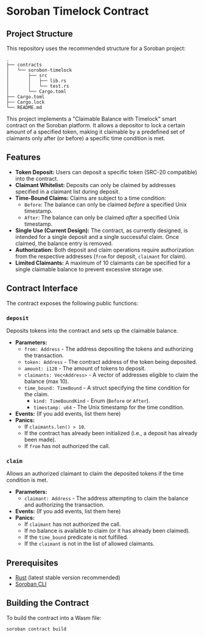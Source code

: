 # Soroban Timelock Contract

## Project Structure

This repository uses the recommended structure for a Soroban project:
```text
.
├── contracts
│   └── sorobon-timelock
│       ├── src
│       │   ├── lib.rs
│       │   └── test.rs
│       └── Cargo.toml
├── Cargo.toml
├── Cargo.lock
└── README.md
```


This project implements a "Claimable Balance with Timelock" smart contract on the Soroban platform. It allows a depositor to lock a certain amount of a specified token, making it claimable by a predefined set of claimants only after (or before) a specific time condition is met.

## Features

*   **Token Deposit:** Users can deposit a specific token (SRC-20 compatible) into the contract.
*   **Claimant Whitelist:** Deposits can only be claimed by addresses specified in a claimant list during deposit.
*   **Time-Bound Claims:** Claims are subject to a time condition:
    *   `Before`: The balance can only be claimed *before* a specified Unix timestamp.
    *   `After`: The balance can only be claimed *after* a specified Unix timestamp.
*   **Single Use (Current Design):** The contract, as currently designed, is intended for a single deposit and a single successful claim. Once claimed, the balance entry is removed.
*   **Authorization:** Both deposit and claim operations require authorization from the respective addresses (`from` for deposit, `claimant` for claim).
*   **Limited Claimants:** A maximum of 10 claimants can be specified for a single claimable balance to prevent excessive storage use.

## Contract Interface

The contract exposes the following public functions:

### `deposit`

Deposits tokens into the contract and sets up the claimable balance.

*   **Parameters:**
    *   `from: Address` - The address depositing the tokens and authorizing the transaction.
    *   `token: Address` - The contract address of the token being deposited.
    *   `amount: i128` - The amount of tokens to deposit.
    *   `claimants: Vec<Address>` - A vector of addresses eligible to claim the balance (max 10).
    *   `time_bound: TimeBound` - A struct specifying the time condition for the claim.
        *   `kind: TimeBoundKind` - Enum (`Before` or `After`).
        *   `timestamp: u64` - The Unix timestamp for the time condition.
*   **Events:** (If you add events, list them here)
*   **Panics:**
    *   If `claimants.len() > 10`.
    *   If the contract has already been initialized (i.e., a deposit has already been made).
    *   If `from` has not authorized the call.

### `claim`

Allows an authorized claimant to claim the deposited tokens if the time condition is met.

*   **Parameters:**
    *   `claimant: Address` - The address attempting to claim the balance and authorizing the transaction.
*   **Events:** (If you add events, list them here)
*   **Panics:**
    *   If `claimant` has not authorized the call.
    *   If no balance is available to claim (or it has already been claimed).
    *   If the `time_bound` predicate is not fulfilled.
    *   If the `claimant` is not in the list of allowed claimants.

## Prerequisites

*   [Rust](https://www.rust-lang.org/tools/install) (latest stable version recommended)
*   [Soroban CLI](https://soroban.stellar.org/docs/getting-started/setup)

## Building the Contract

To build the contract into a Wasm file:

```bash
soroban contract build